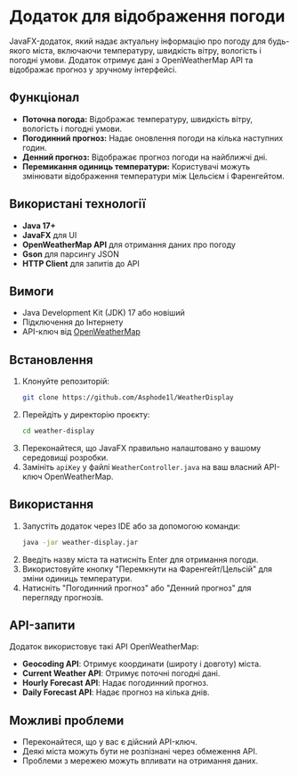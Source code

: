 # Додаток для відображення погоди

JavaFX-додаток, який надає актуальну інформацію про погоду для будь-якого міста, включаючи температуру, швидкість вітру, вологість і погодні умови. Додаток отримує дані з OpenWeatherMap API та відображає прогноз у зручному інтерфейсі.

## Функціонал

- **Поточна погода:** Відображає температуру, швидкість вітру, вологість і погодні умови.
- **Погодинний прогноз:** Надає оновлення погоди на кілька наступних годин.
- **Денний прогноз:** Відображає прогноз погоди на найближчі дні.
- **Перемикання одиниць температури:** Користувачі можуть змінювати відображення температури між Цельсієм і Фаренгейтом.

## Використані технології

- **Java 17+**
- **JavaFX** для UI
- **OpenWeatherMap API** для отримання даних про погоду
- **Gson** для парсингу JSON
- **HTTP Client** для запитів до API

## Вимоги

- Java Development Kit (JDK) 17 або новіший
- Підключення до Інтернету
- API-ключ від [OpenWeatherMap](https://openweathermap.org/)

## Встановлення

1. Клонуйте репозиторій:
   ```sh
   git clone https://github.com/Asphode1l/WeatherDisplay
   ```
2. Перейдіть у директорію проєкту:
   ```sh
   cd weather-display
   ```
3. Переконайтеся, що JavaFX правильно налаштовано у вашому середовищі розробки.
4. Замініть `apiKey` у файлі `WeatherController.java` на ваш власний API-ключ OpenWeatherMap.

## Використання

1. Запустіть додаток через IDE або за допомогою команди:
   ```sh
   java -jar weather-display.jar
   ```
2. Введіть назву міста та натисніть Enter для отримання погоди.
3. Використовуйте кнопку "Перемкнути на Фаренгейт/Цельсій" для зміни одиниць температури.
4. Натисніть "Погодинний прогноз" або "Денний прогноз" для перегляду прогнозів.

## API-запити

Додаток використовує такі API OpenWeatherMap:

- **Geocoding API**: Отримує координати (широту і довготу) міста.
- **Current Weather API**: Отримує поточні погодні дані.
- **Hourly Forecast API**: Надає погодинний прогноз.
- **Daily Forecast API**: Надає прогноз на кілька днів.

## Можливі проблеми

- Переконайтеся, що у вас є дійсний API-ключ.
- Деякі міста можуть бути не розпізнані через обмеження API.
- Проблеми з мережею можуть впливати на отримання даних.

